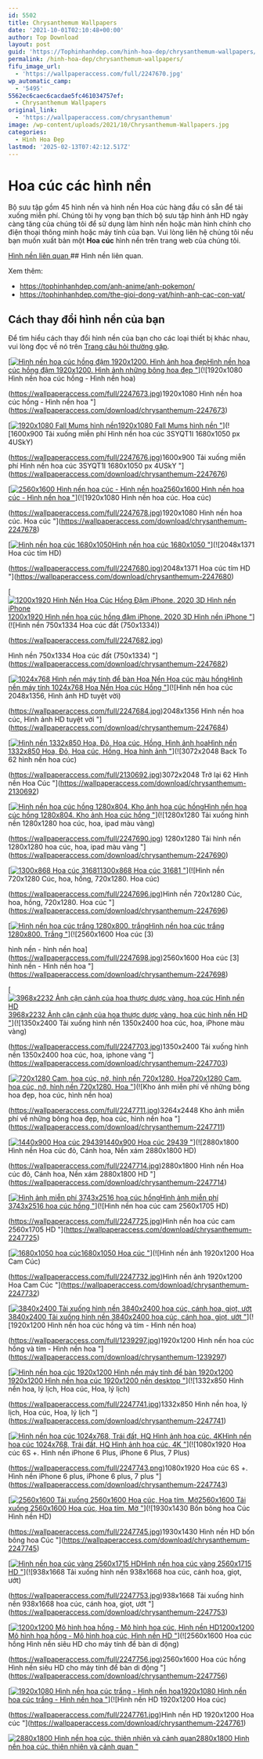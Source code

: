 ```yaml
---
id: 5502
title: Chrysanthemum Wallpapers
date: '2021-10-01T02:10:48+00:00'
author: Top Download
layout: post
guid: 'https://Tophinhanhdep.com/hinh-hoa-dep/chrysanthemum-wallpapers/'
permalink: /hinh-hoa-dep/chrysanthemum-wallpapers/
fifu_image_url:
  - 'https://wallpaperaccess.com/full/2247670.jpg'
wp_automatic_camp:
  - '5495'
5562ec6caec6cacdae5fc461034757ef:
  - Chrysanthemum Wallpapers
original_link:
  - 'https://wallpaperaccess.com/chrysanthemum'
image: /wp-content/uploads/2021/10/Chrysanthemum-Wallpapers.jpg
categories:
  - Hình Hoa Đẹp
lastmod: '2025-02-13T07:42:12.517Z'
---
```

# Hoa cúc các hình nền

Bộ sưu tập gồm 45 hình nền và hình nền Hoa cúc hàng đầu có sẵn để tải xuống miễn phí. Chúng tôi hy vọng bạn thích bộ sưu tập hình ảnh HD ngày càng tăng của chúng tôi để sử dụng làm hình nền hoặc màn hình chính cho điện thoại thông minh hoặc máy tính của bạn. Vui lòng liên hệ chúng tôi nếu bạn muốn xuất bản một **Hoa cúc** hình nền trên trang web của chúng tôi.

[Hình nền liên quan ](#related) ## Hình nền liên quan.

   
 Xem thêm:

   
- <https://tophinhanhdep.com/anh-anime/anh-pokemon/>
- <https://tophinhanhdep.com/the-gioi-dong-vat/hinh-anh-cac-con-vat/>

## Cách thay đổi hình nền của bạn

Để tìm hiểu cách thay đổi hình nền của bạn cho các loại thiết bị khác nhau, vui lòng đọc về nó trên [Trang câu hỏi thường gặp](https://tophinhanhdep.com/faq/).

  
[[![Hình nền hoa cúc hồng đậm 1920x1200.  Hình ảnh hoa đẹp](https://wallpaperaccess.com/full/2247670.jpg)Hình nền hoa cúc hồng đậm 1920x1200. Hình ảnh những bông hoa đẹp "](https://wallpaperaccess.com/download/chrysanthemum-2247670)](![1920x1080 Hình nền hoa cúc hồng - Hình nền hoa)

(https://wallpaperaccess.com/full/2247673.jpg)1920x1080 Hình nền hoa cúc hồng - Hình nền hoa "](https://wallpaperaccess.com/download/chrysanthemum-2247673)

[[![1920x1080 Fall Mums hình nền](https://wallpaperaccess.com/full/2247675.jpg)1920x1080 Fall Mums hình nền "](https://wallpaperaccess.com/download/chrysanthemum-2247675)](![1600x900 Tải xuống miễn phí Hình nền hoa cúc 3SYQT1I 1680x1050 px 4USkY)

(https://wallpaperaccess.com/full/2247676.jpg)1600x900 Tải xuống miễn phí Hình nền hoa cúc 3SYQT1I 1680x1050 px 4USkY "](https://wallpaperaccess.com/download/chrysanthemum-2247676)

[[![2560x1600 Hình nền hoa cúc - Hình nền hoa](https://wallpaperaccess.com/full/2247677.jpg)2560x1600 Hình nền hoa cúc - Hình nền hoa "](https://wallpaperaccess.com/download/chrysanthemum-2247677)](![1920x1080 Hình nền hoa cúc.  Hoa cúc)

(https://wallpaperaccess.com/full/2247678.jpg)1920x1080 Hình nền hoa cúc. Hoa cúc "](https://wallpaperaccess.com/download/chrysanthemum-2247678)

[[![Hình nền hoa cúc 1680x1050](https://wallpaperaccess.com/full/2247679.jpg)Hình nền hoa cúc 1680x1050 "](https://wallpaperaccess.com/download/chrysanthemum-2247679)](![2048x1371 Hoa cúc tím HD)

(https://wallpaperaccess.com/full/2247680.jpg)2048x1371 Hoa cúc tím HD "](https://wallpaperaccess.com/download/chrysanthemum-2247680)

[[![1200x1920 Hình Nền Hoa Cúc Hồng Đậm iPhone.  2020 3D Hình nền iPhone](https://wallpaperaccess.com/full/2247681.jpg)1200x1920 Hình nền hoa cúc hồng đậm iPhone. 2020 3D Hình nền iPhone "](https://wallpaperaccess.com/download/chrysanthemum-2247681)](![Hình nền 750x1334 Hoa cúc đất (750x1334))

(https://wallpaperaccess.com/full/2247682.jpg)

Hình nền 750x1334 Hoa cúc đất (750x1334) "](https://wallpaperaccess.com/download/chrysanthemum-2247682)

[[![1024x768 Hình nền máy tính để bàn Hoa Nền Hoa cúc màu hồng](https://wallpaperaccess.com/full/2247683.jpg)Hình nền máy tính 1024x768 Hoa Nền Hoa cúc Hồng "](https://wallpaperaccess.com/download/chrysanthemum-2247683)](![Hình nền hoa cúc 2048x1356, Hình ảnh HD tuyệt vời)

(https://wallpaperaccess.com/full/2247684.jpg)2048x1356 Hình nền hoa cúc, Hình ảnh HD tuyệt vời "](https://wallpaperaccess.com/download/chrysanthemum-2247684)

[[![Hình nền 1332x850 Hoa, Đỏ, Hoa cúc, Hồng, Hình ảnh hoa](https://wallpaperaccess.com/full/2247686.jpg)Hình nền 1332x850 Hoa, Đỏ, Hoa cúc, Hồng, Hoa hình ảnh "](https://wallpaperaccess.com/download/chrysanthemum-2247686)](![3072x2048 Back To 62 hình nền hoa cúc)

(https://wallpaperaccess.com/full/2130692.jpg)3072x2048 Trở lại 62 Hình nền Hoa Cúc "](https://wallpaperaccess.com/download/chrysanthemum-2130692)

[[![Hình nền hoa cúc hồng 1280x804.  Kho ảnh hoa cúc hồng](https://wallpaperaccess.com/full/2247689.jpg)Hình nền hoa cúc hồng 1280x804. Kho ảnh Hoa cúc hồng "](https://wallpaperaccess.com/download/chrysanthemum-2247689)](![1280x1280 Tải xuống hình nền 1280x1280 hoa cúc, hoa, ipad màu vàng)

(https://wallpaperaccess.com/full/2247690.jpg) 1280x1280 Tải hình nền 1280x1280 hoa cúc, hoa, ipad màu vàng "](https://wallpaperaccess.com/download/chrysanthemum-2247690)

[[![1300x868 Hoa cúc 31681](https://wallpaperaccess.com/full/2247692.jpg)1300x868 Hoa cúc 31681 "](https://wallpaperaccess.com/download/chrysanthemum-2247692)](![Hình nền 720x1280 Cúc, hoa, hồng, 720x1280.  Hoa cúc)

(https://wallpaperaccess.com/full/2247696.jpg)Hình nền 720x1280 Cúc, hoa, hồng, 720x1280. Hoa cúc "](https://wallpaperaccess.com/download/chrysanthemum-2247696)

[[![Hình nền hoa cúc trắng 1280x800.  trắng](https://wallpaperaccess.com/full/2247697.jpg)Hình nền hoa cúc trắng 1280x800. Trắng "](https://wallpaperaccess.com/download/chrysanthemum-2247697)](![2560x1600 Hoa cúc [3)

 hình nền - hình nền hoa](https://wallpaperaccess.com/full/2247698.jpg)2560x1600 Hoa cúc \[3\] hình nền - Hình nền hoa "](https://wallpaperaccess.com/download/chrysanthemum-2247698)

[[![3968x2232 Ảnh cận cảnh của hoa thược dược vàng, hoa cúc Hình nền HD](https://wallpaperaccess.com/full/2247699.jpg)3968x2232 Ảnh cận cảnh của hoa thược dược vàng, hoa cúc hình nền HD "](https://wallpaperaccess.com/download/chrysanthemum-2247699)](![1350x2400 Tải xuống hình nền 1350x2400 hoa cúc, hoa, iPhone màu vàng)

(https://wallpaperaccess.com/full/2247703.jpg)1350x2400 Tải xuống hình nền 1350x2400 hoa cúc, hoa, iphone vàng "](https://wallpaperaccess.com/download/chrysanthemum-2247703)

[[![720x1280 Cam, hoa cúc, nở, hình nền 720x1280.  Hoa](https://wallpaperaccess.com/full/2247708.jpg)720x1280 Cam, hoa cúc, nở, hình nền 720x1280. Hoa "](https://wallpaperaccess.com/download/chrysanthemum-2247708)](![Kho ảnh miễn phí về những bông hoa đẹp, hoa cúc, hình nền hoa)

(https://wallpaperaccess.com/full/2247711.jpg)3264x2448 Kho ảnh miễn phí về những bông hoa đẹp, hoa cúc, hình nền hoa "](https://wallpaperaccess.com/download/chrysanthemum-2247711)

[[![1440x900 Hoa cúc 29439](https://wallpaperaccess.com/full/2247713.jpg)1440x900 Hoa cúc 29439 "](https://wallpaperaccess.com/download/chrysanthemum-2247713)](![2880x1800 Hình nền Hoa cúc đỏ, Cánh hoa, Nền xám 2880x1800 HD)

(https://wallpaperaccess.com/full/2247714.jpg)2880x1800 Hình nền Hoa cúc đỏ, Cánh hoa, Nền xám 2880x1800 HD "](https://wallpaperaccess.com/download/chrysanthemum-2247714)

[[![Hình ảnh miễn phí 3743x2516 hoa cúc hồng](https://wallpaperaccess.com/full/2247716.jpg)Hình ảnh miễn phí 3743x2516 hoa cúc hồng "](https://wallpaperaccess.com/download/chrysanthemum-2247716)](![Hình nền hoa cúc cam 2560x1705 HD)

(https://wallpaperaccess.com/full/2247725.jpg)Hình nền hoa cúc cam 2560x1705 HD "](https://wallpaperaccess.com/download/chrysanthemum-2247725)

[[![1680x1050 hoa cúc](https://wallpaperaccess.com/full/2247727.jpg)1680x1050 Hoa cúc "](https://wallpaperaccess.com/download/chrysanthemum-2247727)](![Hình nền ảnh 1920x1200 Hoa Cam Cúc)

(https://wallpaperaccess.com/full/2247732.jpg)Hình nền ảnh 1920x1200 Hoa Cam Cúc "](https://wallpaperaccess.com/download/chrysanthemum-2247732)

[[![3840x2400 Tải xuống hình nền 3840x2400 hoa cúc, cánh hoa, giọt, ướt](https://wallpaperaccess.com/full/2247733.jpg)3840x2400 Tải xuống hình nền 3840x2400 hoa cúc, cánh hoa, giọt, ướt "](https://wallpaperaccess.com/download/chrysanthemum-2247733)](![1920x1200 Hình nền hoa cúc hồng và tím - Hình nền hoa)

(https://wallpaperaccess.com/full/1239297.jpg)1920x1200 Hình nền hoa cúc hồng và tím - Hình nền hoa "](https://wallpaperaccess.com/download/chrysanthemum-1239297)

[[![Hình nền hoa cúc 1920x1200 Hình nền máy tính để bàn 1920x1200](https://wallpaperaccess.com/full/2247738.jpg)1920x1200 Hình nền hoa cúc 1920x1200 nền desktop "](https://wallpaperaccess.com/download/chrysanthemum-2247738)](![1332x850 Hình nền hoa, lý lịch, Hoa cúc, Hoa, lý lịch)

(https://wallpaperaccess.com/full/2247741.jpg)1332x850 Hình nền hoa, lý lịch, Hoa cúc, Hoa, lý lịch "](https://wallpaperaccess.com/download/chrysanthemum-2247741)

[[![Hình nền hoa cúc 1024x768, Trái đất, HQ Hình ảnh hoa cúc.  4K](https://wallpaperaccess.com/full/2247742.jpg)Hình nền hoa cúc 1024x768, Trái đất, HQ Hình ảnh hoa cúc. 4K "](https://wallpaperaccess.com/download/chrysanthemum-2247742)](![1080x1920 Hoa cúc 6S +.  Hình nền iPhone 6 Plus, iPhone 6 Plus, 7 Plus)

(https://wallpaperaccess.com/full/2247743.png)1080x1920 Hoa cúc 6S +. Hình nền iPhone 6 plus, iPhone 6 plus, 7 plus "](https://wallpaperaccess.com/download/chrysanthemum-2247743)

[[![2560x1600 Tải xuống 2560x1600 Hoa cúc, Hoa tím, Mờ](https://wallpaperaccess.com/full/2247744.jpg)2560x1600 Tải xuống 2560x1600 Hoa cúc, Hoa tím, Mờ "](https://wallpaperaccess.com/download/chrysanthemum-2247744)](![1930x1430 Bốn bông hoa Cúc Hình nền HD)

(https://wallpaperaccess.com/full/2247745.jpg)1930x1430 Hình nền HD bốn bông hoa Cúc "](https://wallpaperaccess.com/download/chrysanthemum-2247745)

[[![Hình nền hoa cúc vàng 2560x1715 HD](https://wallpaperaccess.com/full/2247748.jpg)Hình nền hoa cúc vàng 2560x1715 HD "](https://wallpaperaccess.com/download/chrysanthemum-2247748)](![938x1668 Tải xuống hình nền 938x1668 hoa cúc, cánh hoa, giọt, ướt)

(https://wallpaperaccess.com/full/2247753.jpg)938x1668 Tải xuống hình nền 938x1668 hoa cúc, cánh hoa, giọt, ướt "](https://wallpaperaccess.com/download/chrysanthemum-2247753)

[[![1200x1200 Mô hình hoa hồng - Mô hình hoa cúc, Hình nền HD](https://wallpaperaccess.com/full/2247755.jpg)1200x1200 Mô hình hoa hồng - Mô hình hoa cúc, Hình nền HD "](https://wallpaperaccess.com/download/chrysanthemum-2247755)](![2560x1600 Hoa cúc hồng Hình nền siêu HD cho máy tính để bàn di động)

(https://wallpaperaccess.com/full/2247756.jpg)2560x1600 Hoa cúc hồng Hình nền siêu HD cho máy tính để bàn di động "](https://wallpaperaccess.com/download/chrysanthemum-2247756)

[[![1920x1080 Hình nền hoa cúc trắng - Hình nền hoa](https://wallpaperaccess.com/full/2247757.jpg)1920x1080 Hình nền hoa cúc trắng - Hình nền hoa "](https://wallpaperaccess.com/download/chrysanthemum-2247757)](![Hình nền HD 1920x1200 Hoa cúc)

(https://wallpaperaccess.com/full/2247761.jpg)Hình nền HD 1920x1200 Hoa cúc "](https://wallpaperaccess.com/download/chrysanthemum-2247761)

[![2880x1800 Hình nền hoa cúc.  thiên nhiên và cảnh quan](https://wallpaperaccess.com/full/2247769.jpg)2880x1800 Hình nền hoa cúc. thiên nhiên và cảnh quan "](https://wallpaperaccess.com/download/chrysanthemum-2247769)
